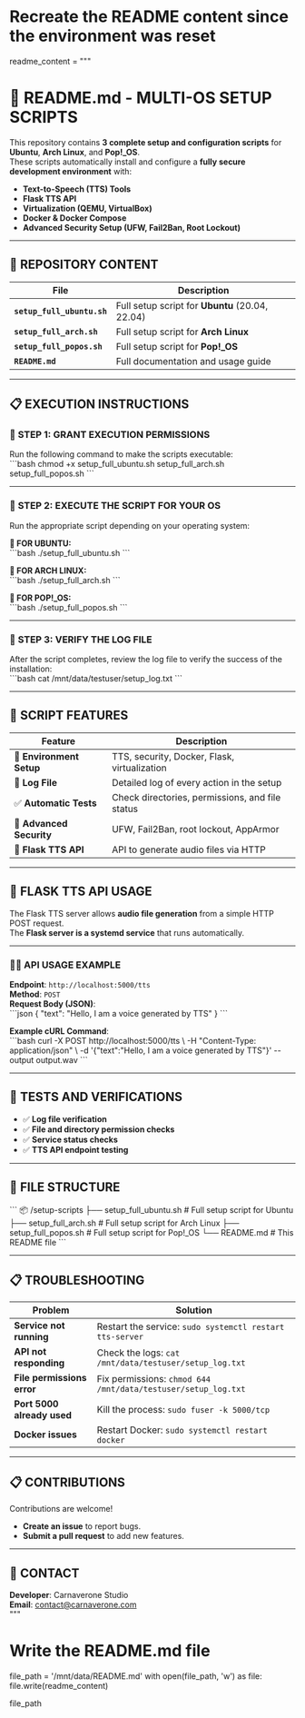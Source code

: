 # Recreate the README content since the environment was reset
readme_content = """
# 📘 **README.md - MULTI-OS SETUP SCRIPTS**

This repository contains **3 complete setup and configuration scripts** for **Ubuntu**, **Arch Linux**, and **Pop!_OS**.  
These scripts automatically install and configure a **fully secure development environment** with:  
- **Text-to-Speech (TTS) Tools**  
- **Flask TTS API**  
- **Virtualization (QEMU, VirtualBox)**  
- **Docker & Docker Compose**  
- **Advanced Security Setup (UFW, Fail2Ban, Root Lockout)**  

---

## 📂 **REPOSITORY CONTENT**  
| **File**                  | **Description**                          |
|--------------------------|-------------------------------------------|
| **`setup_full_ubuntu.sh`** | Full setup script for **Ubuntu** (20.04, 22.04) |
| **`setup_full_arch.sh`**   | Full setup script for **Arch Linux**      |
| **`setup_full_popos.sh`**  | Full setup script for **Pop!_OS**         |
| **`README.md`**            | Full documentation and usage guide       |

---

## 📋 **EXECUTION INSTRUCTIONS**  

### 🚀 **STEP 1: GRANT EXECUTION PERMISSIONS**  
Run the following command to make the scripts executable:  
\`\`\`bash
chmod +x setup_full_ubuntu.sh setup_full_arch.sh setup_full_popos.sh
\`\`\`

---

### 🚀 **STEP 2: EXECUTE THE SCRIPT FOR YOUR OS**  
Run the appropriate script depending on your operating system:  

**🔷 FOR UBUNTU:**  
\`\`\`bash
./setup_full_ubuntu.sh
\`\`\`

**🔷 FOR ARCH LINUX:**  
\`\`\`bash
./setup_full_arch.sh
\`\`\`

**🔷 FOR POP!_OS:**  
\`\`\`bash
./setup_full_popos.sh
\`\`\`

---

### 🚀 **STEP 3: VERIFY THE LOG FILE**  
After the script completes, review the log file to verify the success of the installation:  
\`\`\`bash
cat /mnt/data/testuser/setup_log.txt
\`\`\`

---

## 🚀 **SCRIPT FEATURES**  

| **Feature**               | **Description**                            |
|--------------------------|---------------------------------------------|
| 📁 **Environment Setup**   | TTS, security, Docker, Flask, virtualization |
| 📜 **Log File**            | Detailed log of every action in the setup  |
| ✅ **Automatic Tests**     | Check directories, permissions, and file status |
| 🔐 **Advanced Security**   | UFW, Fail2Ban, root lockout, AppArmor      |
| 📡 **Flask TTS API**       | API to generate audio files via HTTP       |

---

## 📡 **FLASK TTS API USAGE**  

The Flask TTS server allows **audio file generation** from a simple HTTP POST request.  
The **Flask server is a systemd service** that runs automatically.  

---

### 🧑‍💻 **API USAGE EXAMPLE**  
**Endpoint**: `http://localhost:5000/tts`  
**Method**: `POST`  
**Request Body (JSON)**:  
\`\`\`json
{
    "text": "Hello, I am a voice generated by TTS"
}
\`\`\`

**Example cURL Command**:  
\`\`\`bash
curl -X POST http://localhost:5000/tts \\
    -H "Content-Type: application/json" \\
    -d '{"text":"Hello, I am a voice generated by TTS"}' --output output.wav
\`\`\`

---

## 🧪 **TESTS AND VERIFICATIONS**  
- ✅ **Log file verification**  
- ✅ **File and directory permission checks**  
- ✅ **Service status checks**  
- ✅ **TTS API endpoint testing**  

---

## 📂 **FILE STRUCTURE**  

\`\`\`
📦 /setup-scripts
├── setup_full_ubuntu.sh       # Full setup script for Ubuntu
├── setup_full_arch.sh         # Full setup script for Arch Linux
├── setup_full_popos.sh        # Full setup script for Pop!_OS
└── README.md                  # This README file
\`\`\`

---

## 📋 **TROUBLESHOOTING**  

| **Problem**               | **Solution**                              |
|--------------------------|--------------------------------------------|
| **Service not running**    | Restart the service: `sudo systemctl restart tts-server` |
| **API not responding**     | Check the logs: `cat /mnt/data/testuser/setup_log.txt` |
| **File permissions error** | Fix permissions: `chmod 644 /mnt/data/testuser/setup_log.txt` |
| **Port 5000 already used** | Kill the process: `sudo fuser -k 5000/tcp` |
| **Docker issues**          | Restart Docker: `sudo systemctl restart docker` |

---

## 📋 **CONTRIBUTIONS**  
Contributions are welcome!  
- **Create an issue** to report bugs.  
- **Submit a pull request** to add new features.  

---

## 📧 **CONTACT**  
**Developer**: Carnaverone Studio  
**Email**: contact@carnaverone.com  
"""

# Write the README.md file
file_path = '/mnt/data/README.md'
with open(file_path, 'w') as file:
    file.write(readme_content)

file_path
